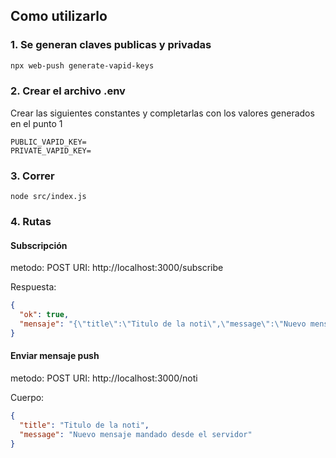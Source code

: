 
## Como utilizarlo

### 1. Se generan claves publicas y privadas

```bash
npx web-push generate-vapid-keys
```

### 2. Crear el archivo .env

Crear las siguientes constantes y completarlas con los valores generados en el punto 1

```
PUBLIC_VAPID_KEY=
PRIVATE_VAPID_KEY=
```
### 3. Correr

```
node src/index.js
```


### 4. Rutas

#### Subscripción

metodo: POST
URI: http://localhost:3000/subscribe

Respuesta:

```json
{
  "ok": true,
  "mensaje": "{\"title\":\"Titulo de la noti\",\"message\":\"Nuevo mensaje mandado desde el servidor\"}"
}
```

#### Enviar mensaje push

metodo: POST
URI: http://localhost:3000/noti

Cuerpo:

```json
{
  "title": "Titulo de la noti",
  "message": "Nuevo mensaje mandado desde el servidor"
}
```